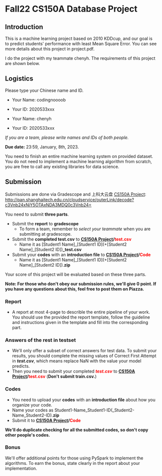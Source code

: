 # Fall22 CS150A Database Project 

## Introduction

This is a machine learning project based on 2010 KDDcup, and our goal is to predict students' performance with least Mean Square Error. You can see more details about this project in project.pdf.

I do the project with my teammate chenyh.  The requirements of this project are shown below.

## Logistics

Please type your Chinese name and ID.

* Your Name: codingnoooob
* Your ID: 2020533xxx

* Your Name: chenyh
* Your ID: 2020533xxx

*If you are a team, please write names and IDs of both people.*

**Due date:** 23:59, January, 8th, 2023.

You need to finish an entire machine learning system on provided dataset. You do not need to implement a machine learning algorithm from scratch, you are free to call any existing libraries for data science.

## Submission

Submissions are done via Gradescope and 上科大云盘 [CS150A Project][1]:
http://pan.shanghaitech.edu.cn/cloudservice/outerLink/decode?c3Vnb24xNjY5OTAxNDA3MDQ0c3Vnb24=

You need to submit **three parts**.

- Submit the **report** to **gradescope**
  -  To form a team, remember to *select your teammate* when you are submitting at gradescope.
- Submit the **completed test.csv** to **[CS150A Project][1]/<font color=#FF000 >test.csv</font>**
  - Name it as [Student1 Name]\_[Student1 ID](+[Student2 Name]\_[Student2 ID])**_test.csv**
- Submit your **codes** with an **introduction file** to **[CS150A Project][1]/<font color=#FF000 >Code</font>**
  - Name it as [Student1 Name]\_[Student1 ID](+[Student2 Name]\_[Student2 ID]).**zip**

[1]: http://pan.shanghaitech.edu.cn/cloudservice/outerLink/decode?c3Vnb24xNjY5OTAxNDA3MDQ0c3Vnb24=

Your score of this project will be evaluated based on these three parts.

**Note: For those who don't obey our submission rules, we'll give 0 point. If you have any questions about this, feel free to post them on Piazza.**


### Report

- A report at most 4-page to describle the entire pipeline of your work. You should use the provided the report template, follow the guideline and instructions given in the template and fill into the corresponding part.

### Answers of the rest in testset

- We'll only offer a subset of correct answers for test data. To submit your results, you should complete the missing values of Correct First Attempt in ***test.csv***, which means replace NaN with the value your model predicts. 
- Then you need to submit your completed ***<font color=#FF000 >test.csv</font>*** to **[CS150A Project][1]/<font color=#FF000 >test.csv</font>** (**Don't submit train.csv.**)



### Codes
- You need to upload your **codes** with an **introduction file** about how you organize your code. 
- Name your codes as Student1-Name_Student1-ID(_Student2-Name_Student2-ID).**zip** 
- Submit it to **[CS150A Project][1]/<font color=#FF000 >Code</font>**


**We'll do duplicate checking for all the submitted codes, so don't copy other people's codes.**

### Bonus
We'll offer additional points for those using PySpark to implement the algorithms. To earn the bonus, state clearly in the report about your implementation.
